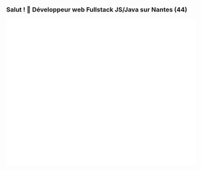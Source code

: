 ### Salut ! 👋 Développeur web Fullstack JS/Java sur Nantes (44)

![Metrics](https://github.com/Gazzia29/gazzia29/blob/master/github-metrics.svg)
